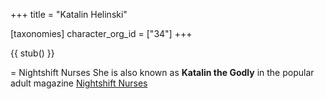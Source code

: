 +++
title = "Katalin Helinski"

[taxonomies]
character_org_id = ["34"]
+++

{{ stub() }}

= Nightshift Nurses
She is also known as **Katalin the Godly** in the popular adult magazine [Nightshift Nurses](@/organizations/nightshift-nurses.md)